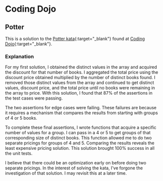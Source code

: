 # Coding Dojo
## Potter
This is a solution to the [Potter kata](http://codingdojo.org/kata/Potter/){:target="_blank"} found at [Coding Dojo](http://codingdojo.org){:target="_blank"}.

### Explanation

For my first solution, I obtained the distinct values in the array and acquired the discount for that number of books. I aggregated the total price using the discount price obtained multiplied by the number of distinct books found. I removed those distinct values from the array and continued to get distinct values, discount price, and the total price until no books were remaining in the array to price. With this solution, I found that 87% of the assertions in the test cases were passing.

The two assertions for edge cases were failing. These failures are because it requires a mechanism that compares the results from starting with groups of 4 or 5 books.

To complete these final assertions, I wrote functions that acquire a specific number of values for a group. I can pass in a 4 or 5 to get groups of that corresponding size of distinct books. This function allowed me to do two separate pricings for groups of 4 and 5. Comparing the results reveals the least expensive pricing solution. This solution brought 100% success in all the unit tests.

I believe that there could be an optimization early on before doing two separate pricings. In the interest of solving the kata, I've forgone the investigation of that solution. I may revisit this at a later time.
